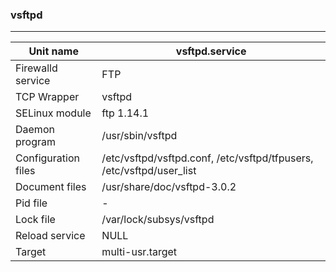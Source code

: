 ### vsftpd
---


[vsftpd]: https://security.appspot.com/vsftpd.html



| Unit name | vsftpd.service |
| --- | --- |
| Firewalld service | FTP |
| TCP Wrapper | vsftpd |
| SELinux module | ftp 1.14.1 |
| Daemon program | /usr/sbin/vsftpd |
| Configuration files| /etc/vsftpd/vsftpd.conf, /etc/vsftpd/tfpusers, /etc/vsftpd/user_list|
| Document files | /usr/share/doc/vsftpd-3.0.2 |
| Pid file| - |
| Lock file | /var/lock/subsys/vsftpd |
| Reload service | NULL |
| Target | multi-usr.target |



```
```

```
```




